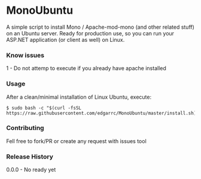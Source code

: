 MonoUbuntu
=========

A simple script to install Mono / Apache-mod-mono (and other related stuff) on an Ubuntu server. Ready for production use, so you can run your ASP.NET application (or client as well) on Linux.

### Know issues

1 - Do not attemp to execute if you already have apache installed

### Usage

After a clean/minimal installation of Linux Ubuntu, execute:

```shell
$ sudo bash -c "$(curl -fsSL https://raw.githubusercontent.com/edgarrc/MonoUbuntu/master/install.sh)$ 
```

### Contributing

Fell free to fork/PR or create any request with issues tool

### Release History

0.0.0 - No ready yet


